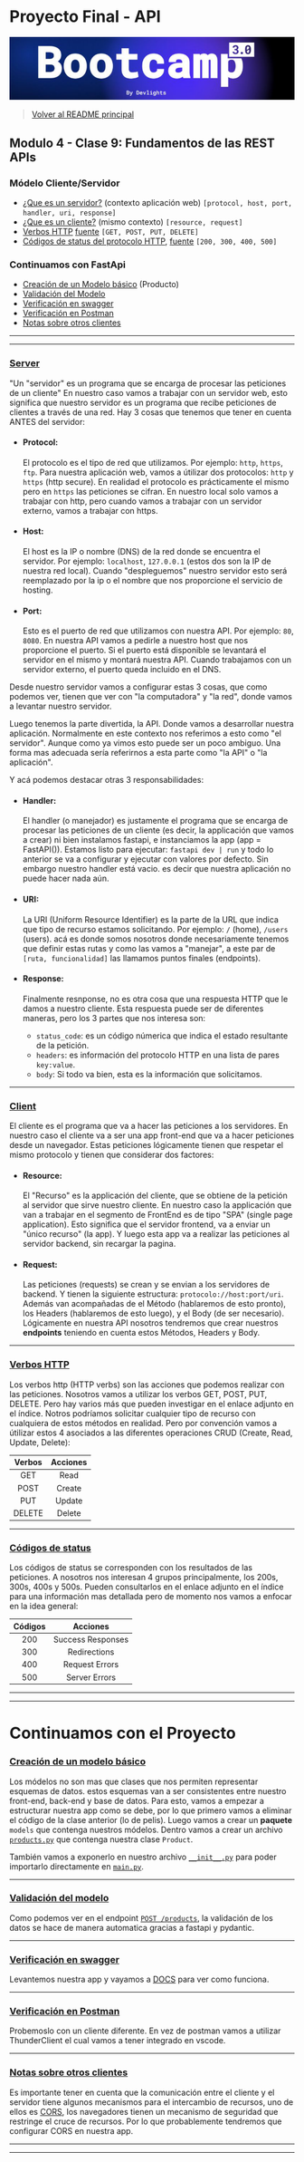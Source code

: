 # Proyecto Final - API

![banner](bootcamp3.png)

> [Volver al README principal](../README.md)

## Modulo 4 - Clase 9: Fundamentos de las REST APIs

### Módelo Cliente/Servidor

- [¿Que es un servidor?](#server) (contexto aplicación web)
  `[protocol, host, port, handler, uri, response]`
- [¿Que es un cliente?](#client) (mismo contexto)
  `[resource, request]`
- [Verbos HTTP](#verbos-http)
  [fuente](https://developer.mozilla.org/en-US/docs/Web/HTTP/Methods)
  `[GET, POST, PUT, DELETE]`
- [Códigos de status del protocolo HTTP](#códigos-de-status),
  [fuente](https://developer.mozilla.org/en-US/docs/Web/HTTP/Status)
  `[200, 300, 400, 500]`

### Continuamos con FastApi

- [Creación de un Modelo básico](#creación-de-un-modelo-básico)
  (Producto)
- [Validación del Modelo](#validacioó-del-modelo)
- [Verificación en swagger](#verificacion-en-swagger)
- [Verificación en Postman](#verificación-en-postman)
- [Notas sobre otros clientes](#notas-sobre-otros-clientes)

---

---

### [Server](.)

"Un "servidor" es un programa que se encarga de procesar las peticiones de un
cliente" En nuestro caso vamos a trabajar con un servidor web, esto significa que
nuestro servidor es un programa que recibe peticiones de clientes a través de una
red. Hay 3 cosas que tenemos que tener en cuenta ANTES del servidor:

- #### Protocol:

  El protocolo es el tipo de red que utilizamos. Por ejemplo: `http`, `https`,
  `ftp`. Para nuestra aplicación web, vamos a útilizar dos protocolos: `http` y
  `https` (http secure).
  En realidad el protocolo es prácticamente el mismo pero en `https` las peticiones
  se cifran.
  En nuestro local solo vamos a trabajar con http, pero cuando vamos a trabajar con
  un servidor externo, vamos a trabajar con https.

- #### Host:

  El host es la IP o nombre (DNS) de la red donde se encuentra el servidor.
  Por ejemplo: `localhost`, `127.0.0.1` (estos dos son la IP de nuestra red local).
  Cuando "despleguemos" nuestro servidor esto será reemplazado por la ip o el
  nombre que nos proporcione el servicio de hosting.

- #### Port:
  Esto es el puerto de red que utilizamos con nuestra API. Por ejemplo: `80`,
  `8080`. En nuestra API vamos a pedirle a nuestro host que nos proporcione el
  puerto. Si el puerto está disponible se levantará el servidor en el mismo y
  montará nuestra API. Cuando trabajamos con un servidor externo, el puerto queda
  incluido en el DNS.

Desde nuestro servidor vamos a configurar estas 3 cosas, que como podemos ver,
tienen que ver con "la computadora" y "la red", donde vamos a levantar nuestro
servidor.

Luego tenemos la parte divertida, la API. Donde vamos a desarrollar nuestra
aplicación. Normalmente en este contexto nos referimos a esto como "el servidor".
Aunque como ya vimos esto puede ser un poco ambiguo. Una forma mas adecuada sería
referirnos a esta parte como "la API" o "la aplicación".

Y acá podemos destacar otras 3 responsabilidades:

- #### Handler:

  El handler (o manejador) es justamente el programa que se encarga de procesar
  las peticiones de un cliente (es decir, la applicación que vamos a crear)
  ni bien instalamos fastapi, e instanciamos la app (app = FastAPI()).
  Estamos listo para ejecutar: `fastapi dev | run` y todo lo anterior se va a
  configurar y ejecutar con valores por defecto. Sin embargo nuestro handler está
  vacio. es decir que nuestra aplicación no puede hacer nada aún.

- #### URI:

  La URI (Uniform Resource Identifier) es la parte de la URL que indica que tipo
  de recurso estamos solicitando. Por ejemplo: `/` (home), `/users` (users).
  acá es donde somos nosotros donde necesariamente tenemos que definir estas rutas
  y como las vamos a "manejar", a este par de `[ruta, funcionalidad]` las llamamos
  puntos finales (endpoints).

- #### Response:

  Finalmente resnponse, no es otra cosa que una respuesta HTTP que le damos a
  nuestro cliente. Esta respuesta puede ser de diferentes maneras, pero los 3
  partes que nos interesa son:

  - `status_code`: es un código númerica que indica el estado resultante de la
    petición.
  - `headers`: es información del protocolo HTTP en una lista de pares `key:value`.
  - `body`: Si todo va bien, esta es la información que solicitamos.

---

### [Client](.)

El cliente es el programa que va a hacer las peticiones a los servidores.
En nuestro caso el cliente va a ser una app front-end que va a hacer peticiones
desde un navegador. Estas peticiones lógicamente tienen que respetar el mismo
protocolo y tienen que considerar dos factores:

- #### Resource:

  El "Recurso" es la applicación del cliente, que se obtiene de la petición al
  servidor que sirve nuestro cliente. En nuestro caso la applicación que van a
  trabajar en el segmento de FrontEnd es de tipo "SPA" (single page application).
  Esto significa que el servidor frontend, va a enviar un "único recurso"
  (la app). Y luego esta app va a realizar las peticiones al servidor backend,
  sin recargar la pagina.

- #### Request:

  Las peticiones (requests) se crean y se envian a los servidores de backend. Y
  tienen la siguiente estructura: `protocolo://host:port/uri`. Además van
  acompañadas de el Método (hablaremos de esto pronto), los Headers (hablaremos de
  esto luego), y el Body (de ser necesario). Lógicamente en nuestra API nosotros
  tendremos que crear nuestros **endpoints** teniendo en cuenta estos Métodos,
  Headers y Body.

---

### [Verbos HTTP](.)

Los verbos http (HTTP verbs) son las acciones que podemos realizar con las
peticiones. Nosotros vamos a utilizar los verbos GET, POST, PUT, DELETE. Pero
hay varios más que pueden investigar en el enlace adjunto en el índice.
Notros podríamos solicitar cualquier tipo de recurso con cualquiera de estos
métodos en realidad. Pero por convención vamos a útilizar estos 4 asociados a las
diferentes operaciones CRUD (Create, Read, Update, Delete):

| Verbos | Acciones |
| :----: | :------: |
|  GET   |   Read   |
|  POST  |  Create  |
|  PUT   |  Update  |
| DELETE |  Delete  |

---

### [Códigos de status](.)

Los códigos de status se corresponden con los resultados de las peticiones.
A nosotros nos interesan 4 grupos principalmente, los 200s, 300s, 400s y 500s.
Pueden consultarlos en el enlace adjunto en el índice para una información mas
detallada pero de momento nos vamos a enfocar en la idea general:

| Códigos |     Acciones      |
| :-----: | :---------------: |
|   200   | Success Responses |
|   300   |   Redirections    |
|   400   |  Request Errors   |
|   500   |   Server Errors   |

---

---

# Continuamos con el Proyecto

### [Creación de un modelo básico](.)

Los módelos no son mas que clases que nos permiten representar esquemas de datos.
estos esquemas van a ser consistentes entre nuestro front-end, back-end y base
de datos.
Para esto, vamos a empezar a estructurar nuestra app como se debe, por lo que
primero vamos a eliminar el código de la clase anterior (lo de pelis).
Luego vamos a crear un **paquete** `models` que contenga nuestros módelos. Dentro
vamos a crear un archivo [`products.py`](../models/products.py) que contenga nuestra
clase `Product`.

También vamos a exponerlo en nuestro archivo [`__init__.py`](../models/__init__.py)
para poder importarlo directamente en [`main.py`](../main.py#L5).

---

### [Validación del modelo](.)

Como podemos ver en el endpoint [`POST /products`](../main.py#L52), la validación
de los datos se hace de manera automatica gracias a fastapi y pydantic.

---

### [Verificación en swagger](.)

Levantemos nuestra app y vayamos a [DOCS](http://localhost:8000/docs) para ver como
funciona.

---

### [Verificación en Postman](.)

Probemoslo con un cliente diferente. En vez de postman vamos a utilizar ThunderClient
el cual vamos a tener integrado en vscode.

---

### [Notas sobre otros clientes](.)

Es importante tener en cuenta que la comunicación entre el cliente y el servidor
tiene algunos mecanismos para el intercambio de recursos, uno de ellos es
[CORS](https://developer.mozilla.org/es/docs/Web/HTTP/CORS), los navegadores tienen
un mecanismo de seguridad que restringe el cruce de recursos. Por lo que probablemente
tendremos que configurar CORS en nuestra app.

---

---

